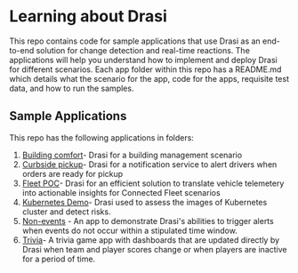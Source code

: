 # Learning about Drasi
This repo contains code for sample applications that use Drasi as an end-to-end solution for change detection and real-time reactions. The applications will help you understand how to implement and deploy Drasi for different scenarios. Each app folder  within this repo has a README.md which details what the scenario for the app, code for the apps, requisite test data, and how to run the samples.

## Sample Applications
This repo has the following applications in folders:
1. [Building comfort](apps/building-comfort)- Drasi for a building management scenario
2. [Curbside pickup](apps/curbside-pickup)- Drasi for a notification service to alert drivers when orders are ready for pickup
3. [Fleet POC](https://github.com/drasi-project/learning/tree/main/apps/fleet-poc)- Drasi for an efficient solution to translate vehicle telemetery into actionable insights for Connected Fleet scenarios
4. [Kubernetes Demo](https://github.com/drasi-project/learning/tree/main/apps/k8s)- Drasi used to assess the images of Kubernetes cluster and detect risks.
5. [Non-events](https://github.com/drasi-project/learning/tree/main/apps/non-events) - An app to demonstrate Drasi's abilities to trigger alerts when events do not occur within a stipulated time window.
6. [Trivia](https://github.com/drasi-project/learning/tree/main/apps/trivia/app)- A trivia game app with dashboards that are updated directly by Drasi when team and player scores change or when players are inactive for a period of time.
